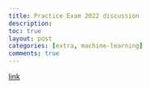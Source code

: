 ```yaml
---
title: Practice Exam 2022 discussion
description: 
toc: true
layout: post
categories: [extra, machine-learning]
comments: true
---
```


[link](https://kaput-yacht-626.notion.site/Practice-exam-bc8e4998737f4de8abcaacb903199888)